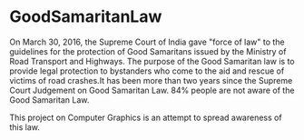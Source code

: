 # GoodSamaritanLaw


On March 30, 2016, the Supreme Court of India gave "force of law" to the guidelines for the protection of Good Samaritans issued by
the Ministry of Road Transport and Highways. The purpose of the Good Samaritan law is to provide legal protection to bystanders who 
come to the aid and rescue of victims of road crashes.It has been more than two years since the Supreme Court Judgement on Good 
Samaritan Law. 84% people are not aware of the Good Samaritan Law.

This project on Computer Graphics is an attempt to spread awareness of this law.

